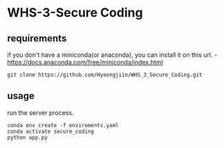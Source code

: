 # WHS-3-Secure Coding 



## requirements

if you don't have a miniconda(or anaconda), you can install it on this url. - https://docs.anaconda.com/free/miniconda/index.html

```
git clone https://github.com/Hyeongjiin/WHS_3_Secure_Coding.git
```

## usage

run the server process.

```
conda env create -f enviroments.yaml
conda activate secure_coding
python app.py
```